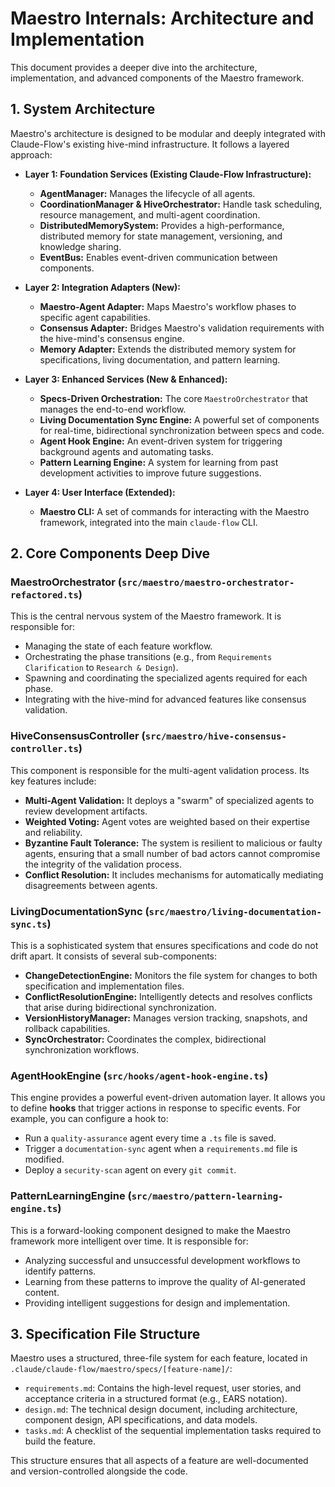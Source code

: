 # Maestro Internals: Architecture and Implementation

This document provides a deeper dive into the architecture, implementation, and advanced components of the Maestro framework.

## 1. System Architecture

Maestro's architecture is designed to be modular and deeply integrated with Claude-Flow's existing hive-mind infrastructure. It follows a layered approach:

*   **Layer 1: Foundation Services (Existing Claude-Flow Infrastructure):**
    *   **AgentManager:** Manages the lifecycle of all agents.
    *   **CoordinationManager & HiveOrchestrator:** Handle task scheduling, resource management, and multi-agent coordination.
    *   **DistributedMemorySystem:** Provides a high-performance, distributed memory for state management, versioning, and knowledge sharing.
    *   **EventBus:** Enables event-driven communication between components.

*   **Layer 2: Integration Adapters (New):**
    *   **Maestro-Agent Adapter:** Maps Maestro's workflow phases to specific agent capabilities.
    *   **Consensus Adapter:** Bridges Maestro's validation requirements with the hive-mind's consensus engine.
    *   **Memory Adapter:** Extends the distributed memory system for specifications, living documentation, and pattern learning.

*   **Layer 3: Enhanced Services (New & Enhanced):**
    *   **Specs-Driven Orchestration:** The core `MaestroOrchestrator` that manages the end-to-end workflow.
    *   **Living Documentation Sync Engine:** A powerful set of components for real-time, bidirectional synchronization between specs and code.
    *   **Agent Hook Engine:** An event-driven system for triggering background agents and automating tasks.
    *   **Pattern Learning Engine:** A system for learning from past development activities to improve future suggestions.

*   **Layer 4: User Interface (Extended):**
    *   **Maestro CLI:** A set of commands for interacting with the Maestro framework, integrated into the main `claude-flow` CLI.

## 2. Core Components Deep Dive

### MaestroOrchestrator (`src/maestro/maestro-orchestrator-refactored.ts`)

This is the central nervous system of the Maestro framework. It is responsible for:

*   Managing the state of each feature workflow.
*   Orchestrating the phase transitions (e.g., from `Requirements Clarification` to `Research & Design`).
*   Spawning and coordinating the specialized agents required for each phase.
*   Integrating with the hive-mind for advanced features like consensus validation.

### HiveConsensusController (`src/maestro/hive-consensus-controller.ts`)

This component is responsible for the multi-agent validation process. Its key features include:

*   **Multi-Agent Validation:** It deploys a "swarm" of specialized agents to review development artifacts.
*   **Weighted Voting:** Agent votes are weighted based on their expertise and reliability.
*   **Byzantine Fault Tolerance:** The system is resilient to malicious or faulty agents, ensuring that a small number of bad actors cannot compromise the integrity of the validation process.
*   **Conflict Resolution:** It includes mechanisms for automatically mediating disagreements between agents.

### LivingDocumentationSync (`src/maestro/living-documentation-sync.ts`)

This is a sophisticated system that ensures specifications and code do not drift apart. It consists of several sub-components:

*   **ChangeDetectionEngine:** Monitors the file system for changes to both specification and implementation files.
*   **ConflictResolutionEngine:** Intelligently detects and resolves conflicts that arise during bidirectional synchronization.
*   **VersionHistoryManager:** Manages version tracking, snapshots, and rollback capabilities.
*   **SyncOrchestrator:** Coordinates the complex, bidirectional synchronization workflows.

### AgentHookEngine (`src/hooks/agent-hook-engine.ts`)

This engine provides a powerful event-driven automation layer. It allows you to define **hooks** that trigger actions in response to specific events. For example, you can configure a hook to:

*   Run a `quality-assurance` agent every time a `.ts` file is saved.
*   Trigger a `documentation-sync` agent when a `requirements.md` file is modified.
*   Deploy a `security-scan` agent on every `git commit`.

### PatternLearningEngine (`src/maestro/pattern-learning-engine.ts`)

This is a forward-looking component designed to make the Maestro framework more intelligent over time. It is responsible for:

*   Analyzing successful and unsuccessful development workflows to identify patterns.
*   Learning from these patterns to improve the quality of AI-generated content.
*   Providing intelligent suggestions for design and implementation.

## 3. Specification File Structure

Maestro uses a structured, three-file system for each feature, located in `.claude/claude-flow/maestro/specs/[feature-name]/`:

*   `requirements.md`: Contains the high-level request, user stories, and acceptance criteria in a structured format (e.g., EARS notation).
*   `design.md`: The technical design document, including architecture, component design, API specifications, and data models.
*   `tasks.md`: A checklist of the sequential implementation tasks required to build the feature.

This structure ensures that all aspects of a feature are well-documented and version-controlled alongside the code.
